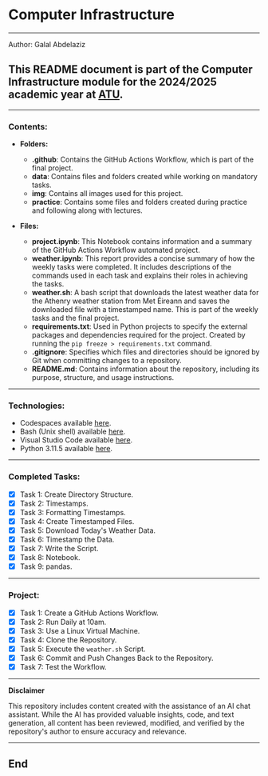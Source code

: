 # Computer Infrastructure

***

Author: Galal Abdelaziz

## This README document is part of the Computer Infrastructure module for the 2024/2025 academic year at [ATU](https://www.atu.ie/).

***

### Contents:

- **Folders:**
    - **.github**: Contains the GitHub Actions Workflow, which is part of the final project.
    - **data**: Contains files and folders created while working on mandatory tasks.
    - **img**: Contains all images used for this project.
    - **practice**: Contains some files and folders created during practice and following along with lectures.

- **Files:**
    - **project.ipynb**: This Notebook contains information and a summary of the GitHub Actions Workflow automated project.
    - **weather.ipynb**: This report provides a concise summary of how the weekly tasks were completed. It includes descriptions of the commands used in each task and explains their roles in achieving the tasks.
    - **weather.sh**: A bash script that downloads the latest weather data for the Athenry weather station from Met Éireann and saves the downloaded file with a timestamped name. This is part of the weekly tasks and the final project.
    - **requirements.txt**: Used in Python projects to specify the external packages and dependencies required for the project. Created by running the `pip freeze > requirements.txt` command.
    - **.gitignore**: Specifies which files and directories should be ignored by Git when committing changes to a repository.
    - **README.md**: Contains information about the repository, including its purpose, structure, and usage instructions.

***

### Technologies:

- Codespaces available [here](https://github.com/features/codespaces).
- Bash (Unix shell) available [here](https://www.gnu.org/software/bash/).
- Visual Studio Code available [here](https://code.visualstudio.com/).
- Python 3.11.5 available [here](https://www.anaconda.com/download).

***

### Completed Tasks:

- [x] Task 1: Create Directory Structure.
- [x] Task 2: Timestamps.
- [x] Task 3: Formatting Timestamps.
- [x] Task 4: Create Timestamped Files.
- [x] Task 5: Download Today's Weather Data.
- [x] Task 6: Timestamp the Data.
- [x] Task 7: Write the Script.
- [x] Task 8: Notebook.
- [x] Task 9: pandas.

***

### Project:

- [x] Task 1: Create a GitHub Actions Workflow.
- [x] Task 2: Run Daily at 10am.
- [x] Task 3: Use a Linux Virtual Machine.
- [x] Task 4: Clone the Repository.
- [x] Task 5: Execute the `weather.sh` Script.
- [x] Task 6: Commit and Push Changes Back to the Repository.
- [x] Task 7: Test the Workflow.

***

**Disclaimer**

This repository includes content created with the assistance of an AI chat assistant. While the AI has provided valuable insights, code, and text generation, all content has been reviewed, modified, and verified by the repository's author to ensure accuracy and relevance.

***

## End

